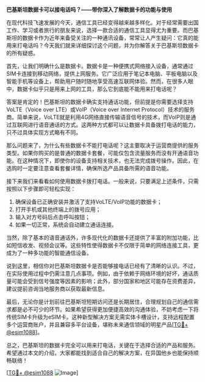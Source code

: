**巴基斯坦数据卡可以接电话吗？——带你深入了解数据卡的功能与使用**

在现代科技飞速发展的今天，通信工具已经变得越来越多样化。对于经常需要出国工作、学习或者旅行的朋友来说，选择一款合适的通信工具显得尤为重要。而巴基斯坦的数据卡作为近年来备受关注的一种通讯设备，常常让人产生疑问：它真的能用来打电话吗？今天我们就来详细探讨这个问题，并为你解答关于巴基斯坦数据卡的所有疑惑。

首先，让我们明确什么是数据卡。数据卡是一种便携式网络接入设备，通常通过SIM卡连接到移动网络，提供上网服务。它广泛应用于笔记本电脑、平板电脑以及智能手机等设备上，帮助用户随时随地享受高速互联网体验。然而，在很多人眼中，数据卡似乎只是用来上网的工具，那么它到底能不能用来打电话呢？

答案是肯定的！巴基斯坦的数据卡确实支持通话功能，但前提是你需要选择支持VoLTE（Voice over LTE）或VoIP（Voice over Internet Protocol）技术的服务商。简单来说，VoLTE就是利用4G网络直接传输语音信号的技术，而VoIP则是通过互联网进行语音通话的方式。这两种方式都可以让数据卡具备拨打电话的能力，只不过具体实现方式略有不同。

那么问题来了，为什么有些数据卡不能打电话呢？这主要取决于运营商提供的服务类型。如果你购买的是普通的数据卡套餐，可能仅包含流量服务而没有开通语音功能。在这种情况下，即使你的设备支持相关技术，也无法完成拨号操作。因此，在选购时一定要注意查看套餐详情，确保所选产品具备所需的语音功能。

接下来我们来看看如何使用数据卡拨打电话。一般来说，只要满足上述条件，只需按照以下步骤即可轻松实现：

1. 确保设备已正确安装并激活了支持VoLTE/VoIP功能的数据卡；
2. 打开手机或其他终端上的拨号应用；
3. 输入对方号码后点击呼叫按钮；
4. 如果一切正常，系统会自动建立通话连接。

当然，除了基本的语音通话外，许多现代化的数据卡还提供了丰富的附加功能，比如短信收发、视频会议等。这些特性使得数据卡不仅限于简单的网络连接工具，更成为了一种多功能的智能通信设备。

说到这里，相信你对巴基斯坦数据卡是否能够接电话已经有了清晰的认识。不过，在实际使用过程中仍需注意几点事项。例如，由于依赖于网络环境的好坏，通话质量可能会受到信号强度等因素的影响；此外，部分国家和地区可能存在资费差异，建议提前咨询当地服务商以获取最新信息。

最后，无论你是计划前往巴基斯坦短期访问还是长期居住，合理规划自己的通信需求都是必不可少的环节。如果希望获得更加便捷高效的沟通体验，不妨考虑一下将传统SIM卡升级为eSIM卡。这种新型解决方案无需实体卡槽设计，支持远程配置多个运营商账户，并且兼容多平台设备，堪称未来通信领域的明星产品[[TG💪+ @esim1088](https://t.me/s/esim1088)]。

总之，巴基斯坦的数据卡完全可以用来打电话，关键在于选择合适的产品和服务。希望通过本文的介绍，大家都能找到适合自己的解决方案，在异国他乡也能保持顺畅联络！

[[TG💪+ @esim1088](https://t.me/s/esim1088) ![Image](https://i.postimg.cc/4NQfJmqS/Snipaste-2025-05-13-00-14-12.png)]